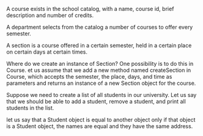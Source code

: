 A course exists in the school catalog, with a name, course id, brief description and number of credits.

A department selects from the catalog a number of courses to offer every semester.

A section is a course offered in a certain semester, held in a certain place on certain days at certain times.

Where do we create an instance of Section? One possibility is to do this in Course. et us assume that we add a new method named createSection in Course, which accepts the semester, the place, days, and time as parameters and returns an instance of a new Section object for the course.

Suppose we need to create a list of all students in our university. Let us say that we should be able to add a student, remove a student, and print all students in the list.

let us say that a Student object is equal to another object only if that object is a Student object, the names are equal and they have the same address.